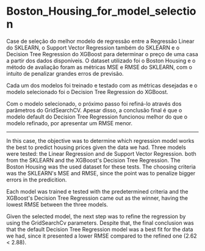 # Boston_Housing_for_model_selection
Case de seleção do melhor modelo de regressão entre a Regressão Linear do SKLEARN, o Support Vector Regression também do SKLEARN e o Decision Tree Regression do XGBoost para determinar o preço de uma casa a partir dos dados disponíveis. O dataset utilizado foi o Boston Housing e o método de avaliação foram as métricas MSE e RMSE do SKLEARN, com o intuito de penalizar grandes erros de previsão.

Cada um dos modelos foi treinado e testado com as métricas desejadas e o modelo selecionado foi o Decision Tree Regression do XGBoost.

Com o modelo selecionado, o próximo passo foi refiná-lo através dos parâmetros do GridSearchCV. Apesar disso, a conclusão final é que o modelo default do Decision Tree Regression funcionou melhor do que o modelo refinado, por apresentar um RMSE menor.

------------------------------------------------------------------------------------------------------------------------------

In this case, the objective was to determine which regression model works the best to predict housing prices given the data we had. Three models were tested: the Linear Regression and de Support Vector Regression. both from the SKLEARN and the XGBoost's Decision Tree Regression. The Boston Housing was the used dataset for these tests. The choosing criteria was the SKLEARN's MSE and RMSE, since the point was to penalize bigger errors in the predicition.

Each model was trained e tested with the predetermined criteria and the XGBoost's Decision Tree Regression came out as the winner, having the lowest RMSE between the three models.

Given the selected model, the next step was to refine the regression by using the GridSearchCv parameters. Despite that, the final conclusion was that the default Decision Tree Regression model was a best fit for the data we had, since it presented a lower RMSE compared to the refined one (2.62 < 2.88).
